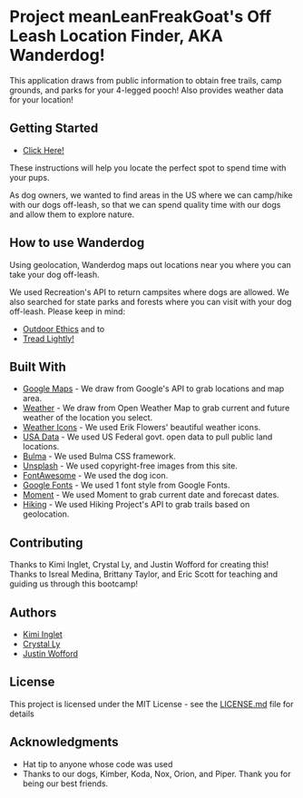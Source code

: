 # Project meanLeanFreakGoat's Off Leash Location Finder, AKA Wanderdog!

This application draws from public information to obtain free trails, camp grounds, and parks for your 4-legged pooch! Also provides weather data for your location!

## Getting Started

* [Click Here!](https://wanderdog.herokuapp.com/)

These instructions will help you locate the perfect spot to spend time with your pups.

As dog owners, we wanted to find areas in the US where we can camp/hike with our dogs off-leash, so that we can spend quality time with our dogs and allow them to explore nature.

## How to use Wanderdog

Using geolocation, Wanderdog maps out locations near you where you can take your dog off-leash.

We used Recreation's API to return campsites where dogs are allowed. We also searched for state parks and forests where you can visit with your dog off-leash. 
Please keep in mind:
 * [Outdoor Ethics](https://lnt.org/) and to 
 * [Tread Lightly!](https://www.treadlightly.org/)

## Built With

* [Google Maps](https://www.google.com/maps) - We draw from Google's API to grab locations and map area.
* [Weather](https://openweathermap.org/) - We draw from Open Weather Map to grab current and future weather of the location you select.
* [Weather Icons](https://github.com/erikflowers/weather-icons/) - We used Erik Flowers' beautiful weather icons.
* [USA Data](https://www.data.gov/) - We used US Federal govt. open data to pull public land locations.
* [Bulma](https://bulma.io/documentation/) - We used Bulma CSS framework. 
* [Unsplash](https://unsplash.com/t/animals) - We used copyright-free images from this site.
* [FontAwesome](https://fontawesome.com/) - We used the dog icon.
* [Google Fonts](https://fonts.google.com/) - We used 1 font style from Google Fonts.
* [Moment](https://momentjs.com/) - We used Moment to grab current date and forecast dates.
* [Hiking](https://www.hikingproject.com/data) - We used Hiking Project's API to grab trails based on geolocation.

## Contributing

Thanks to Kimi Inglet, Crystal Ly, and Justin Wofford for creating this!
Thanks to Isreal Medina, Brittany Taylor, and Eric Scott for teaching and guiding us through this bootcamp!

## Authors

* [Kimi Inglet](https://github.com/kimiinglet)
* [Crystal Ly](https://github.com/cml2377)
* [Justin Wofford](https://github.com/JayDub21)

## License

This project is licensed under the MIT License - see the [LICENSE.md](LICENSE.md) file for details

## Acknowledgments

* Hat tip to anyone whose code was used
* Thanks to our dogs, Kimber, Koda, Nox, Orion, and Piper. Thank you for being our best friends.
